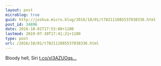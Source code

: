 ```yaml
---
layout: post
microblog: true
guid: http://joshua.micro.blog/2016/10/01/t782111085537038336.html
post_id: 34896
date: 2016-10-01T17:53:08+1100
lastmod: 2019-07-30T17:41:21+1100
type: post
url: /2016/10/01/t782111085537038336.html
---
```

Bloody hell, Siri [t.co/xI3AZUOqs...](https://t.co/xI3AZUOqsa)
